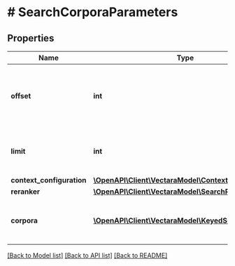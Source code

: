 # # SearchCorporaParameters

## Properties

Name | Type | Description | Notes
------------ | ------------- | ------------- | -------------
**offset** | **int** | Specifies how many results into the result to skip. This is useful for pagination. | [optional] [default to 0]
**limit** | **int** | The maximum number of results returned. | [optional] [default to 10]
**context_configuration** | [**\OpenAPI\Client\VectaraModel\ContextConfiguration**](ContextConfiguration.md) |  | [optional]
**reranker** | [**\OpenAPI\Client\VectaraModel\SearchReranker**](SearchReranker.md) |  | [optional]
**corpora** | [**\OpenAPI\Client\VectaraModel\KeyedSearchCorpus[]**](KeyedSearchCorpus.md) | The corpora that you want to search. |

[[Back to Model list]](../../README.md#models) [[Back to API list]](../../README.md#endpoints) [[Back to README]](../../README.md)
